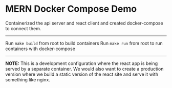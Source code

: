 # MERN Docker Compose Demo

Containerized the api server and react client and created docker-compose to connect them.

---

Run `make build` from root to build containers
Run `make run` from root to run containers with docker-compose

---

**NOTE:** This is a development configuration where the react app is being served by a separate container. We would also want to create a production version where we build a static version of the react site and serve it with something like nginx.
